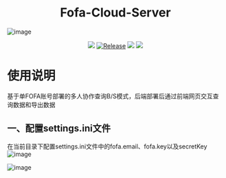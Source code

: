 <h1 align="center">
  <b>Fofa-Cloud-Server</b>
  <br>
</h1>

![image](https://ice.frostsky.com/2024/08/18/ba6436748b8cf2014bd5f6d43d86a821.jpeg)

<p align="center">
<a href="https://github.com/youki992/VscanPlus/issues"><img src="https://img.shields.io/badge/contributions-welcome-brightgreen.svg?style=flat"></a>
<a href="https://github.com/youki992/VscanPlus"><img alt="Release" src="https://img.shields.io/badge/LICENSE-BSD-important"></a>
<a href="https://github.com/youki992/VscanPlus/releases"><img src="https://img.shields.io/github/release/youki992/VscanPlus"></a>
<a href="https://github.com/youki992/VscanPlus/releases"><img src="https://img.shields.io/github/downloads/youki992/VscanPlus/total?color=blueviolet"></a>
</p>

# 使用说明
基于单FOFA账号部署的多人协作查询B/S模式，后端部署后通过前端网页交互查询数据和导出数据

## 一、配置settings.ini文件
在当前目录下配置settings.ini文件中的fofa.email、fofa.key以及secretKey
![image](./static/help.png)

![image](./static/exp.png)

